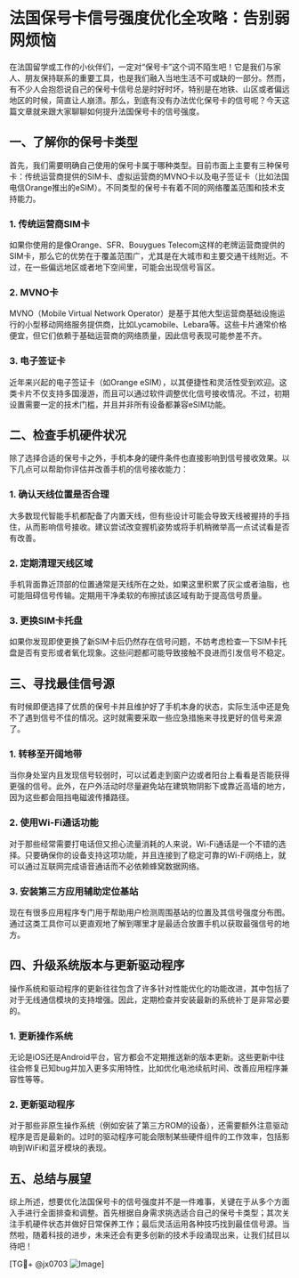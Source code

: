 # 法国保号卡信号强度优化全攻略：告别弱网烦恼

在法国留学或工作的小伙伴们，一定对“保号卡”这个词不陌生吧！它是我们与家人、朋友保持联系的重要工具，也是我们融入当地生活不可或缺的一部分。然而，有不少人会抱怨说自己的保号卡信号总是时好时坏，特别是在地铁、山区或者偏远地区的时候，简直让人崩溃。那么，到底有没有办法优化保号卡的信号呢？今天这篇文章就来跟大家聊聊如何提升法国保号卡的信号强度。

## 一、了解你的保号卡类型

首先，我们需要明确自己使用的保号卡属于哪种类型。目前市面上主要有三种保号卡：传统运营商提供的SIM卡、虚拟运营商的MVNO卡以及电子签证卡（比如法国电信Orange推出的eSIM）。不同类型的保号卡有着不同的网络覆盖范围和技术支持能力。

### 1. 传统运营商SIM卡
如果你使用的是像Orange、SFR、Bouygues Telecom这样的老牌运营商提供的SIM卡，那么它的优势在于覆盖范围广，尤其是在大城市和主要交通干线附近。不过，在一些偏远地区或者地下空间里，可能会出现信号盲区。

### 2. MVNO卡
MVNO（Mobile Virtual Network Operator）是基于其他大型运营商基础设施运行的小型移动网络服务提供商，比如Lycamobile、Lebara等。这些卡片通常价格便宜，但它们依赖于基础运营商的网络质量，因此信号表现可能参差不齐。

### 3. 电子签证卡
近年来兴起的电子签证卡（如Orange eSIM），以其便捷性和灵活性受到欢迎。这类卡片不仅支持多国漫游，而且可以通过软件调整优化信号接收情况。不过，初期设置需要一定的技术门槛，并且并非所有设备都兼容eSIM功能。

## 二、检查手机硬件状况

除了选择合适的保号卡之外，手机本身的硬件条件也直接影响到信号接收效果。以下几点可以帮助你评估并改善手机的信号接收能力：

### 1. 确认天线位置是否合理
大多数现代智能手机都配备了内置天线，但有些设计可能会导致天线被握持的手挡住，从而影响信号接收。建议尝试改变握机姿势或将手机稍微举高一点试试看是否有改善。

### 2. 定期清理天线区域
手机背面靠近顶部的位置通常是天线所在之处，如果这里积累了灰尘或者油脂，也可能阻碍信号传输。定期用干净柔软的布擦拭该区域有助于提高信号质量。

### 3. 更换SIM卡托盘
如果你发现即使更换了新SIM卡后仍然存在信号问题，不妨考虑检查一下SIM卡托盘是否有变形或者氧化现象。这些问题都可能导致接触不良进而引发信号不稳定。

## 三、寻找最佳信号源

有时候即便选择了优质的保号卡并且维护好了手机本身的状态，实际生活中还是免不了遇到信号不佳的情况。这时就需要采取一些应急措施来寻找更好的信号来源了。

### 1. 转移至开阔地带
当你身处室内且发现信号较弱时，可以试着走到窗户边或者阳台上看看是否能获得更强的信号。此外，在户外活动时尽量避免站在建筑物阴影下或靠近高墙的地方，因为这些都会阻挡电磁波传播路径。

### 2. 使用Wi-Fi通话功能
对于那些经常需要打电话但又担心流量消耗的人来说，Wi-Fi通话是一个不错的选择。只要确保你的设备支持这项功能，并且连接到了稳定可靠的Wi-Fi网络上，就可以通过互联网完成语音通话而不必依赖蜂窝数据网络。

### 3. 安装第三方应用辅助定位基站
现在有很多应用程序专门用于帮助用户检测周围基站的位置及其信号强度分布图。通过这类工具你可以更直观地了解到哪里才是最适合放置手机以获取最强信号的地方。

## 四、升级系统版本与更新驱动程序

操作系统和驱动程序的更新往往包含了许多针对性能优化的功能改进，其中包括了对于无线通信模块的支持增强。因此，定期检查并安装最新的系统补丁是非常必要的。

### 1. 更新操作系统
无论是iOS还是Android平台，官方都会不定期推送新的版本更新。这些更新中往往会修复已知bug并加入更多实用特性，比如优化电池续航时间、改善应用程序兼容性等等。

### 2. 更新驱动程序
对于那些非原生操作系统（例如安装了第三方ROM的设备），还需要额外注意驱动程序是否是最新的。过时的驱动程序可能会限制某些硬件组件的工作效率，包括影响到WiFi和蓝牙模块的表现。

## 五、总结与展望

综上所述，想要优化法国保号卡的信号强度并不是一件难事，关键在于从多个方面入手进行全面排查和调整。首先根据自身需求挑选适合自己的保号卡类型；其次关注手机硬件状态并做好日常保养工作；最后灵活运用各种技巧找到最佳信号源。当然啦，随着科技的进步，未来还会有更多创新的技术手段涌现出来，让我们拭目以待吧！

[TG💪+ @jx0703 ![Image](https://github.com/user-attachments/assets/dbca1d08-cadb-493c-b0ec-ad6f7a83f270)]